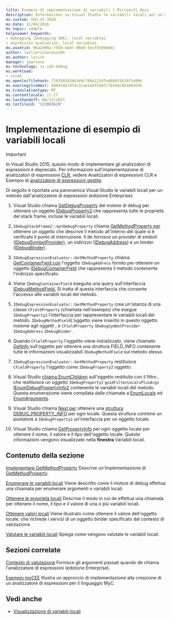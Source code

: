 ```yaml
---
title: Esempio di implementazione di variabili | Microsoft Docs
description: Informazioni su Visual Studio le variabili locali per un metodo dall'analizzatore di espressioni in questo articolo.
ms.custom: SEO-VS-2020
ms.date: 11/04/2016
ms.topic: sample
helpviewer_keywords:
- debugging [Debugging SDK], local variables
- expression evaluation, local variables
ms.assetid: 66a2e00a-f558-4e87-96b8-5ecf5509e04c
author: leslierichardson95
ms.author: lerich
manager: jmartens
ms.technology: vs-ide-debug
ms.workload:
- vssdk
ms.openlocfilehash: 71b358543463e8c780a122dfa466651639f5a906
ms.sourcegitcommit: 68897da7d74c31ae1ebf5d47c7b5ddc9b108265b
ms.translationtype: MT
ms.contentlocale: it-IT
ms.lasthandoff: 08/13/2021
ms.locfileid: "122063629"
---
```

# <a name="sample-implementation-of-locals"></a>Implementazione di esempio di variabili locali
> [!IMPORTANT]
> In Visual Studio 2015, questo modo di implementare gli analizzatori di espressioni è deprecato. Per informazioni sull'implementazione di analizzatori di espressioni [CLR,](https://github.com/Microsoft/ConcordExtensibilitySamples/wiki/CLR-Expression-Evaluators) vedere Analizzatori di espressioni CLR e Esempio di [analizzatore di espressioni gestite](https://github.com/Microsoft/ConcordExtensibilitySamples/wiki/Managed-Expression-Evaluator-Sample).

 Di seguito è riportata una panoramica Visual Studio le variabili locali per un metodo dall'analizzatore di espressioni (edizione Enterprise):

1. Visual Studio chiama [GetDebugProperty](../../extensibility/debugger/reference/idebugstackframe2-getdebugproperty.md) del motore di debug per ottenere un oggetto [IDebugProperty2](../../extensibility/debugger/reference/idebugproperty2.md) che rappresenta tutte le proprietà del stack frame, incluse le variabili locali.

2. `IDebugStackFrame2::GetDebugProperty` chiama [GetMethodProperty per](../../extensibility/debugger/reference/idebugexpressionevaluator-getmethodproperty.md) ottenere un oggetto che descrive il metodo all'interno del quale si è verificato il punto di interruzione. Il de fornisce un provider di simboli ([IDebugSymbolProvider](../../extensibility/debugger/reference/idebugsymbolprovider.md)), un indirizzo ([IDebugAddress](../../extensibility/debugger/reference/idebugaddress.md)) e un binder ([IDebugBinder](../../extensibility/debugger/reference/idebugbinder.md)).

3. `IDebugExpressionEvaluator::GetMethodProperty` chiama [GetContainerField con](../../extensibility/debugger/reference/idebugsymbolprovider-getcontainerfield.md) l'oggetto `IDebugAddress` fornito per ottenere un oggetto [IDebugContainerField](../../extensibility/debugger/reference/idebugcontainerfield.md) che rappresenta il metodo contenente l'indirizzo specificato.

4. Viene `IDebugContainerField` eseguita una query sull'interfaccia [IDebugMethodField.](../../extensibility/debugger/reference/idebugmethodfield.md) Si tratta di questa interfaccia che consente l'accesso alle variabili locali del metodo.

5. `IDebugExpressionEvaluator::GetMethodProperty` crea un'istanza di una classe `CFieldProperty` (chiamata nell'esempio) che esegue `IDebugProperty2` l'interfaccia per rappresentare le variabili locali del metodo. `IDebugMethodField`L'oggetto viene inserito in questo oggetto insieme agli oggetti , e `CFieldProperty` `IDebugSymbolProvider` `IDebugAddress` `IDebugBinder` .

6. Quando `CFieldProperty` l'oggetto viene inizializzato, viene chiamato [GetInfo](../../extensibility/debugger/reference/idebugfield-getinfo.md) sull'oggetto per ottenere una struttura FIELD_INFO contenente tutte le informazioni visualizzabili `IDebugMethodField` sul metodo stesso. [](../../extensibility/debugger/reference/field-info.md)

7. `IDebugExpressionEvaluator::GetMethodProperty` restituisce `CFieldProperty` l'oggetto come `IDebugProperty2` oggetto .

8. Visual Studio [chiama EnumChildren](../../extensibility/debugger/reference/idebugproperty2-enumchildren.md) sull'oggetto restituito con il filtro , che restituisce un oggetto `IDebugProperty2` `guidFilterLocalsPlusArgs` [IEnumDebugPropertyInfo2](../../extensibility/debugger/reference/ienumdebugpropertyinfo2.md) contenente le variabili locali del metodo. Questa enumerazione viene compilata dalle chiamate a [EnumLocals](../../extensibility/debugger/reference/idebugmethodfield-enumlocals.md) ed [EnumArguments](../../extensibility/debugger/reference/idebugmethodfield-enumarguments.md).

9. Visual Studio chiama [Next per](../../extensibility/debugger/reference/ienumdebugpropertyinfo2-next.md) ottenere una [struttura DEBUG_PROPERTY_INFO](../../extensibility/debugger/reference/debug-property-info.md) per ogni locale. Questa struttura contiene un puntatore a `IDebugProperty2` un'interfaccia per un oggetto locale.

10. Visual Studio chiama [GetPropertyInfo](../../extensibility/debugger/reference/idebugproperty2-getpropertyinfo.md) per ogni oggetto locale per ottenere il nome, il valore e il tipo dell'oggetto locale. Queste informazioni vengono visualizzate nella **finestra** Variabili locali.

## <a name="in-this-section"></a>Contenuto della sezione
 [Implementare GetMethodProperty](../../extensibility/debugger/implementing-getmethodproperty.md) Descrive un'implementazione di [GetMethodProperty](../../extensibility/debugger/reference/idebugexpressionevaluator-getmethodproperty.md).

 [Enumerare le variabili locali](../../extensibility/debugger/enumerating-locals.md) Viene descritto come il motore di debug effettua una chiamata per enumerare argomenti o variabili locali.

 [Ottenere le proprietà locali](../../extensibility/debugger/getting-local-properties.md) Descrive il modo in cui de effettua una chiamata per ottenere il nome, il tipo e il valore di una o più variabili locali.

 [Ottenere valori locali](../../extensibility/debugger/getting-local-values.md) Viene illustrato come ottenere il valore dell'oggetto locale, che richiede i servizi di un oggetto binder specificato dal contesto di valutazione.

 [Valutare le variabili locali](../../extensibility/debugger/evaluating-locals.md) Spiega come vengono valutate le variabili locali.

## <a name="related-sections"></a>Sezioni correlate
 [Contesto di valutazione](../../extensibility/debugger/evaluation-context.md) Fornisce gli argomenti passati quando de chiama l'analizzatore di espressioni (edizione Enterprise).

 [Esempio myCEE](/previous-versions/) Illustra un approccio di implementazione alla creazione di un analizzatore di espressioni per il linguaggio MyC.

## <a name="see-also"></a>Vedi anche
- [Visualizzazione di variabili locali](../../extensibility/debugger/displaying-locals.md)